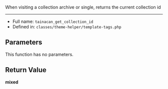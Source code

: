 
When visiting a collection archive or single, returns the current collection id

***

* Full name: `tainacan_get_collection_id`
* Defined in: `classes/theme-helper/template-tags.php`

## Parameters

This function has no parameters.

## Return Value

**mixed**
